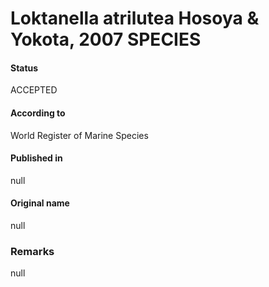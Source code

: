Loktanella atrilutea Hosoya & Yokota, 2007 SPECIES
=======

#### Status
ACCEPTED

#### According to
World Register of Marine Species

#### Published in
null

#### Original name
null

### Remarks
null